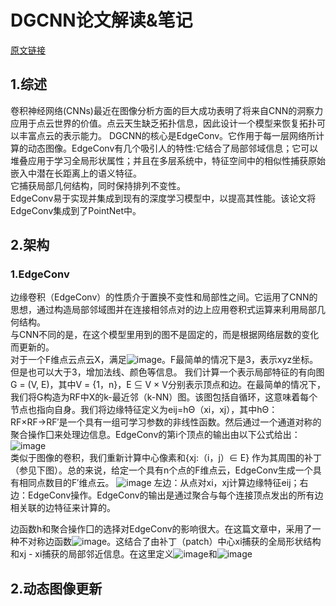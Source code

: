 # DGCNN论文解读&笔记  
[原文链接](https://arxiv.org/pdf/1801.07829.pdf)  

## 1.综述  
卷积神经网络(CNNs)最近在图像分析方面的巨大成功表明了将来自CNN的洞察力应用于点云世界的价值。点云天生缺乏拓扑信息，因此设计一个模型来恢复拓扑可以丰富点云的表示能力。
DGCNN的核心是EdgeConv。它作用于每一层网络所计算的动态图像。EdgeConv有几个吸引人的特性:它结合了局部邻域信息；它可以堆叠应用于学习全局形状属性；并且在多层系统中，特征空间中的相似性捕获原始嵌入中潜在长距离上的语义特征。  
它捕获局部几何结构，同时保持排列不变性。  
EdgeConv易于实现并集成到现有的深度学习模型中，以提高其性能。该论文将EdgeConv集成到了PointNet中。  

## 2.架构  
### 1.EdgeConv  
边缘卷积（EdgeConv）的性质介于置换不变性和局部性之间。它运用了CNN的思想，通过构造局部邻域图并在连接相邻点对的边上应用卷积式运算来利用局部几何结构。  
与CNN不同的是，在这个模型里用到的图不是固定的，而是根据网络层数的变化而更新的。  
对于一个F维点云点云X，满足![image](https://user-images.githubusercontent.com/74122331/131762264-7704defb-bb1b-42f3-8863-dcbe8697edd3.png)。F最简单的情况下是3，表示xyz坐标。但是也可以大于3，增加法线、颜色等信息。
我们计算一个表示局部特征的有向图G = (V, E)，其中V = {1，n}，E ⊆ V × V分别表示顶点和边。在最简单的情况下，我们将G构造为RF中X的k-最近邻（k-NN）图。该图包括自循环，这意味着每个节点也指向自身。我们将边缘特征定义为eij=hΘ（xi，xj），其中hΘ：RF×RF→RF′是一个具有一组可学习参数的非线性函数。然后通过一个通道对称的聚合操作囗来处理边信息。EdgeConv的第i个顶点的输出由以下公式给出： ![image](https://user-images.githubusercontent.com/74122331/131852523-1e71315b-2bed-4e21-ab85-74a094ef7f00.png)  
类似于图像的卷积，我们重新计算中心像素和{xj:（i，j）∈ E} 作为其周围的补丁（参见下图）。总的来说，给定一个具有n个点的F维点云，EdgeConv生成一个具有相同点数目的F′维点云。
![image](https://user-images.githubusercontent.com/74122331/131852732-57003cfe-4c0f-447c-bab6-3f070aba9fd8.png)
左边：从点对xi，xj计算边缘特征eij；右边：EdgeConv操作。EdgeConv的输出是通过聚合与每个连接顶点发出的所有边相关联的边特征来计算的。  

边函数h和聚合操作囗的选择对EdgeConv的影响很大。在这篇文章中，采用了一种不对称边函数![image](https://user-images.githubusercontent.com/74122331/131854020-03ad32a9-cc07-4bc8-bca4-6bf3d426e233.png)。这结合了由补丁（patch）中心xi捕获的全局形状结构和xj - xi捕获的局部邻近信息。在这里定义![image](https://user-images.githubusercontent.com/74122331/131854275-70139e16-a95e-4c29-bd3f-2eb75d4fb2c5.png)和![image](https://user-images.githubusercontent.com/74122331/131854338-c13fe8f9-9a08-4641-bbde-45fe187acb8c.png)

## 2.动态图像更新  
